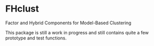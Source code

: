 # FHclust
Factor and Hybrid Components for Model-Based Clustering

This package is still a work in progress and still contains quite a few prototype and test functions.
